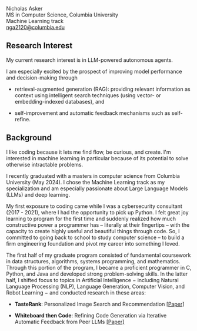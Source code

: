 <!---
N-G-Asker/N-G-Asker is a ✨ special ✨ repository because its `README.md` (this file) appears on your GitHub profile.
You can click the Preview link to take a look at your changes.
--->
Nicholas Asker  
MS in Computer Science, Columbia University  
Machine Learning track  
nga2120@columbia.edu

## Research Interest
My current research interest is in LLM-powered autonomous agents.

I am especially excited by the prospect of improving model performance and decision-making through 

- retrieval-augmented generation (RAG): providing relevant information as context using intelligent search techniques (using vector- or embedding-indexed databases), and
  
- self-improvement and automatic feedback mechanisms such as self-refine.


## Background
I like coding because it lets me find flow, be curious, and create. I'm interested in machine learning in particular because of its potential to solve otherwise intractable problems.

I recently graduated with a masters in computer science from Columbia University (May 2024). I chose the Machine Learning track  as my specialization and am especially passionate about Large Language Models (LLMs) and deep learning.

My first exposure to coding came while I was a cybersecurity consultant (2017 - 2021), where I had the opportunity to pick up Python. I felt great joy learning to program for the first time and suddenly realized how much constructive power a programmer has – literally at their fingertips – with the capacity to create highly useful and beautiful things through code. So, I committed to going back to school to study computer science – to build a firm engineering foundation and pivot my career into something I loved.

The first half of my graduate program consisted of fundamental coursework in data structures, algorithms, systems programming, and mathematics. Through this portion of the program, I became a proficient programmer in C, Python, and Java and developed strong problem-solving skills. In the latter half, I shifted focus to topics in Artificial Intelligence $-$ including Natural Language Processing (NLP), Language Generation, Computer Vision, and Robot Learning $-$ and conducted research in these areas:

- __TasteRank__: Personalized Image Search and Recommendation [[Paper]](https://github.com/N-G-Asker/TasteRank/blob/main/TasteRank-paper.pdf)
  
- __Whiteboard then Code__: Refining Code Generation via Iterative Automatic Feedback from Peer LLMs [[Paper]](https://github.com/N-G-Asker/whiteboard-then-code/blob/main/whiteboard-then-code_research-paper.pdf)

